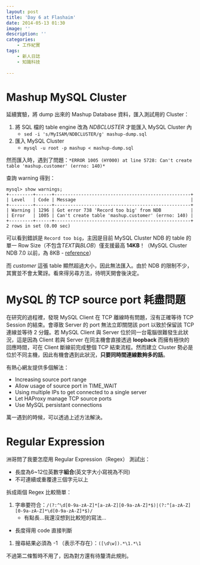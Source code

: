 ```yaml
---
layout: post
title: 'Day 6 at Flashaim'
date: 2014-05-13 01:30
image: ''
description: ''
categories:
    - 工作紀實
tags:
    - 新人日誌
    - 知識科技
 
---
```

# Mashup MySQL Cluster
延續實驗，將 dump 出來的 Mashup Database 資料，匯入測試用的 Cluster：

1. 將 SQL 檔的 table engine 改為 *NDBCLUSTER* 才能匯入 MySQL Cluster 內
	- `sed -i 's/MyISAM/NDBCLUSTER/g' mashup-dump.sql`
1. 匯入 MySQL Cluster
	- `mysql -u root -p mashup < mashup-dump.sql`

然而匯入時，遇到了問題：`*ERROR 1005 (HY000) at line 5728: Can't create table 'mashup.customer' (errno: 140)*`

查詢 warning 得到：
```
mysql> show warnings;
+---------+------+---------------------------------------------------+
| Level   | Code | Message                                           |
+---------+------+---------------------------------------------------+
| Warning | 1296 | Got error 738 'Record too big' from NDB           |
| Error   | 1005 | Can't create table 'mashup.customer' (errno: 140) |
+---------+------+---------------------------------------------------+
2 rows in set (0.00 sec)
```
可以看到錯誤是 `Record too big`，主因是目前 MySQL Cluster NDB 的 table 的單一 Row Size（不包含*TEXT*與*BLOB*）僅支援最高 **14KB**！（MySQL Cluster NDB 7.0 以前，為 8KB - [reference](http://dev.mysql.com/doc/refman/5.5/en/mysql-cluster-limitations-database-objects.html)）

而 *customer* 這張 table 顯然超過大小，因此無法匯入。由於 NDB 的限制不少，其實並不會太驚訝。看來得另尋方法，待明天開會後決定。

# MySQL 的 TCP source port 耗盡問題
在研究的過程裡，發現 MySQL Client 在 TCP 離線時有問題，沒有正確等待 TCP Session 的結束。會導致 Server 的 port 無法立即關閉該 port 以致於保留該 TCP 連線並等待 2 分鐘。若 MySQL Client 與 Server 位於同一台電腦很難發生此狀況，這是因為 Client 若與 Server 在同主機會直接透過 **loopback** 而擁有極快的回應時間，可在 Client 斷線前完成整個 TCP 結束流程。然而建立 Cluster 勢必是位於不同主機，因此有機會遇到此狀況，**只要同時間連線數夠多的話**。

有熱心網友提供多個解法：
+ Increasing source port range
+ Allow usage of source port in TIME\_WAIT
+ Using multiple IPs to get connected to a single server
+ Let HAProxy manage TCP source ports
+ Use MySQL persistant connections

萬一遇到的時候，可以透過上述方法解決。

# Regular Expression
洲哥問了我要怎麼用 Regular Expression（Regex） 測試出：
+ 長度為6~12位英數字**組合**(英文字大小寫視為不同)
+ 不可連續或重覆達三個字元以上

拆成兩個 Regex 比較簡單：
1. 字串要符合：`/(?:^\d[0-9a-zA-Z]*[a-zA-Z][0-9a-zA-Z]*$)|(?:^[a-zA-Z][0-9a-zA-Z]*\d[0-9a-zA-Z]*$)/`
	+ 有點長...我還沒想到比較短的寫法...
  + 長度得用 code 直接判斷
1. 搜尋結果必須為 -1 （表示不存在）：`([\d\w]).*\1.*\1`

不過第二條暫時不用了，因為對方還有待釐清此規則。
